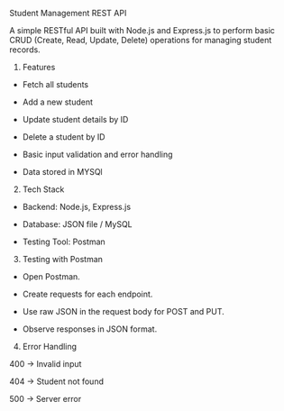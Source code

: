 Student Management REST API

A simple RESTful API built with Node.js and Express.js to perform basic CRUD (Create, Read, Update, Delete) operations for managing student records.

1. Features

* Fetch all students

* Add a new student

* Update student details by ID

* Delete a student by ID

* Basic input validation and error handling

* Data stored in MYSQl

2. Tech Stack

* Backend: Node.js, Express.js

* Database: JSON file / MySQL

* Testing Tool: Postman

3. Testing with Postman

* Open Postman.

* Create requests for each endpoint.

* Use raw JSON in the request body for POST and PUT.

* Observe responses in JSON format.

4. Error Handling

400 → Invalid input

404 → Student not found

500 → Server error
